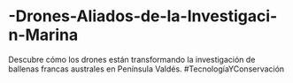 # -Drones-Aliados-de-la-Investigaci-n-Marina
Descubre cómo los drones están transformando la investigación de ballenas francas australes en Península Valdés. #TecnologíaYConservación
